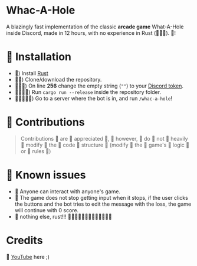 # Whac-A-Hole

A blazingly fast implementation of the classic **arcade game** What-A-Hole inside Discord, made in 12 hours, with no experience in Rust (🚀🚀🚀). 🚀!

# 🚀 Installation

- 🚀) Install [Rust](https://www.rust-lang.org/tools/install)
- 🚀🚀) Clone/download the repository.
- 🚀🚀🚀) On line **256** change the empty string (`""`) to your [Discord token](https://discord.com/developers/applications).
- 🚀🚀🚀🚀) Run `cargo run --release` inside the repository folder.
- 🚀🚀🚀🚀🚀) Go to a server where the bot is in, and run `/whac-a-hole`!

# 🚀 Contributions
> Contributions 🚀 are 🚀 appreciated 🚀, 🚀 however, 🚀 do 🚀 not 🚀 heavily 🚀 modify 🚀 the 🚀 code 🚀 structure 🚀 (modify 🚀 the 🚀 game's 🚀 logic 🚀 or 🚀 rules 🚀)

# 🚀 Known issues

- 🚀 Anyone can interact with anyone's game.
- 🚀 The game does not stop getting input when it stops, if the user clicks the buttons and the bot tries to edit the message with the loss, the game will continue with 0 score.
- 🚀 nothing else, rust!!! 🚀🚀🚀🚀🚀🚀🚀🚀🚀🚀🚀🚀🚀

# Credits
🚀 [YouTube](https://youtube.com/FaceDevStuff) here ;)

